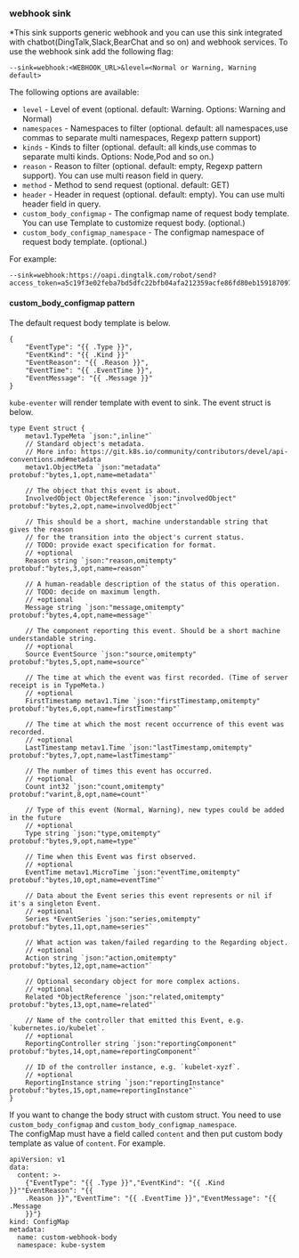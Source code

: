 ### webhook sink

*This sink supports generic webhook and you can use this sink integrated with chatbot(DingTalk,Slack,BearChat and so on) and webhook services.
To use the webhook sink add the following flag:

	--sink=webhook:<WEBHOOK_URL>&level=<Normal or Warning, Warning default>

The following options are available:
* `level` - Level of event (optional. default: Warning. Options: Warning and Normal)
* `namespaces` - Namespaces to filter (optional. default: all namespaces,use commas to separate multi namespaces, Regexp pattern support)
* `kinds` - Kinds to filter (optional. default: all kinds,use commas to separate multi kinds. Options: Node,Pod and so on.)
* `reason` - Reason to filter (optional. default: empty, Regexp pattern support). You can use multi reason field in query.
* `method` - Method to send request (optional. default: GET)
* `header` - Header in request (optional. default: empty). You can use multi header field in query.
* `custom_body_configmap` - The configmap name of request body template. You can use Template to customize request body. (optional.)
* `custom_body_configmap_namespace` -  The configmap namespace of request body template. (optional.)

For example:

   	--sink=webhook:https://oapi.dingtalk.com/robot/send?access_token=a5c19f3e02feba7bd5dfc22bfb04afa212359acfe86fd80eb159187097b7d014&level=Normal&namespaces=a,b&kinds=c,d&header=contentType=customContentType&header=customHeaderKey=customHeaderValue 

#### custom_body_configmap pattern 
The default request body template is below.     
```$xslt
{
	"EventType": "{{ .Type }}",
	"EventKind": "{{ .Kind }}"
	"EventReason": "{{ .Reason }}",
	"EventTime": "{{ .EventTime }}",
	"EventMessage": "{{ .Message }}"
}
```
`kube-eventer` will render template with event to sink. The event struct is below.   
```$xslt
type Event struct {
	metav1.TypeMeta `json:",inline"`
	// Standard object's metadata.
	// More info: https://git.k8s.io/community/contributors/devel/api-conventions.md#metadata
	metav1.ObjectMeta `json:"metadata" protobuf:"bytes,1,opt,name=metadata"`

	// The object that this event is about.
	InvolvedObject ObjectReference `json:"involvedObject" protobuf:"bytes,2,opt,name=involvedObject"`

	// This should be a short, machine understandable string that gives the reason
	// for the transition into the object's current status.
	// TODO: provide exact specification for format.
	// +optional
	Reason string `json:"reason,omitempty" protobuf:"bytes,3,opt,name=reason"`

	// A human-readable description of the status of this operation.
	// TODO: decide on maximum length.
	// +optional
	Message string `json:"message,omitempty" protobuf:"bytes,4,opt,name=message"`

	// The component reporting this event. Should be a short machine understandable string.
	// +optional
	Source EventSource `json:"source,omitempty" protobuf:"bytes,5,opt,name=source"`

	// The time at which the event was first recorded. (Time of server receipt is in TypeMeta.)
	// +optional
	FirstTimestamp metav1.Time `json:"firstTimestamp,omitempty" protobuf:"bytes,6,opt,name=firstTimestamp"`

	// The time at which the most recent occurrence of this event was recorded.
	// +optional
	LastTimestamp metav1.Time `json:"lastTimestamp,omitempty" protobuf:"bytes,7,opt,name=lastTimestamp"`

	// The number of times this event has occurred.
	// +optional
	Count int32 `json:"count,omitempty" protobuf:"varint,8,opt,name=count"`

	// Type of this event (Normal, Warning), new types could be added in the future
	// +optional
	Type string `json:"type,omitempty" protobuf:"bytes,9,opt,name=type"`

	// Time when this Event was first observed.
	// +optional
	EventTime metav1.MicroTime `json:"eventTime,omitempty" protobuf:"bytes,10,opt,name=eventTime"`

	// Data about the Event series this event represents or nil if it's a singleton Event.
	// +optional
	Series *EventSeries `json:"series,omitempty" protobuf:"bytes,11,opt,name=series"`

	// What action was taken/failed regarding to the Regarding object.
	// +optional
	Action string `json:"action,omitempty" protobuf:"bytes,12,opt,name=action"`

	// Optional secondary object for more complex actions.
	// +optional
	Related *ObjectReference `json:"related,omitempty" protobuf:"bytes,13,opt,name=related"`

	// Name of the controller that emitted this Event, e.g. `kubernetes.io/kubelet`.
	// +optional
	ReportingController string `json:"reportingComponent" protobuf:"bytes,14,opt,name=reportingComponent"`

	// ID of the controller instance, e.g. `kubelet-xyzf`.
	// +optional
	ReportingInstance string `json:"reportingInstance" protobuf:"bytes,15,opt,name=reportingInstance"`
}
```
If you want to change the body struct with custom struct. You need to use `custom_body_configmap` and `custom_body_configmap_namespace`.    
The configMap must have a field called `content` and then put custom body template as value of `content`. For example.

```$xslt
apiVersion: v1
data:
  content: >-
    {"EventType": "{{ .Type }}","EventKind": "{{ .Kind }}""EventReason": "{{
    .Reason }}","EventTime": "{{ .EventTime }}","EventMessage": "{{ .Message
    }}"}
kind: ConfigMap
metadata: 
  name: custom-webhook-body 
  namespace: kube-system 
```